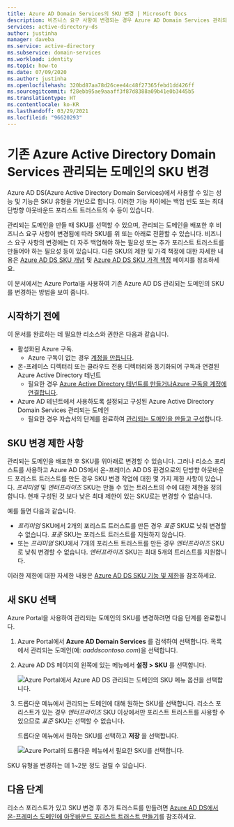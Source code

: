 ```yaml
---
title: Azure AD Domain Services의 SKU 변경 | Microsoft Docs
description: 비즈니스 요구 사항이 변경되는 경우 Azure AD Domain Services 관리되는 도메인의 SKU 계층에 대해 알아봅니다.
services: active-directory-ds
author: justinha
manager: daveba
ms.service: active-directory
ms.subservice: domain-services
ms.workload: identity
ms.topic: how-to
ms.date: 07/09/2020
ms.author: justinha
ms.openlocfilehash: 320bd87aa78d26cee44c48f27365febd1dd426ff
ms.sourcegitcommit: f28ebb95ae9aaaff3f87d8388a09b41e0b3445b5
ms.translationtype: HT
ms.contentlocale: ko-KR
ms.lasthandoff: 03/29/2021
ms.locfileid: "96620293"
---
```

# <a name="change-the-sku-for-an-existing-azure-active-directory-domain-services-managed-domain"></a>기존 Azure Active Directory Domain Services 관리되는 도메인의 SKU 변경

Azure AD DS(Azure Active Directory Domain Services)에서 사용할 수 있는 성능 및 기능은 SKU 유형을 기반으로 합니다. 이러한 기능 차이에는 백업 빈도 또는 최대 단방향 아웃바운드 포리스트 트러스트의 수 등이 있습니다.

관리되는 도메인을 만들 때 SKU를 선택할 수 있으며, 관리되는 도메인을 배포한 후 비즈니스 요구 사항이 변경됨에 따라 SKU를 위 또는 아래로 전환할 수 있습니다. 비즈니스 요구 사항의 변경에는 더 자주 백업해야 하는 필요성 또는 추가 포리스트 트러스트를 만들어야 하는 필요성 등이 있습니다. 다른 SKU의 제한 및 가격 책정에 대한 자세한 내용은 [Azure AD DS SKU 개념][concepts-sku] 및 [Azure AD DS SKU 가격 책정][pricing] 페이지를 참조하세요.

이 문서에서는 Azure Portal을 사용하여 기존 Azure AD DS 관리되는 도메인의 SKU를 변경하는 방법을 보여 줍니다.

## <a name="before-you-begin"></a>시작하기 전에

이 문서를 완료하는 데 필요한 리소스와 권한은 다음과 같습니다.

* 활성화된 Azure 구독.
    * Azure 구독이 없는 경우 [계정을 만듭니다](https://azure.microsoft.com/free/?WT.mc_id=A261C142F).
* 온-프레미스 디렉터리 또는 클라우드 전용 디렉터리와 동기화되어 구독과 연결된 Azure Active Directory 테넌트
    * 필요한 경우 [Azure Active Directory 테넌트를 만들거나][create-azure-ad-tenant][Azure 구독을 계정에 연결합니다][associate-azure-ad-tenant].
* Azure AD 테넌트에서 사용하도록 설정되고 구성된 Azure Active Directory Domain Services 관리되는 도메인
    * 필요한 경우 자습서의 단계를 완료하여 [관리되는 도메인을 만들고 구성][create-azure-ad-ds-instance]합니다.

## <a name="sku-change-limitations"></a>SKU 변경 제한 사항

관리되는 도메인을 배포한 후 SKU를 위아래로 변경할 수 있습니다. 그러나 리소스 포리스트를 사용하고 Azure AD DS에서 온-프레미스 AD DS 환경으로의 단방향 아웃바운드 포리스트 트러스트를 만든 경우 SKU 변경 작업에 대한 몇 가지 제한 사항이 있습니다. *프리미엄* 및 *엔터프라이즈* SKU는 만들 수 있는 트러스트의 수에 대한 제한을 정의합니다. 현재 구성된 것 보다 낮은 최대 제한이 있는 SKU로는 변경할 수 없습니다.

예를 들면 다음과 같습니다.

* *프리미엄* SKU에서 2개의 포리스트 트러스트를 만든 경우 *표준* SKU로 낮춰 변경할 수 없습니다. *표준* SKU는 포리스트 트러스트를 지원하지 않습니다.
* 또는 *프리미엄* SKU에서 7개의 포리스트 트러스트를 만든 경우 *엔터프라이즈* SKU로 낮춰 변경할 수 없습니다. *엔터프라이즈* SKU는 최대 5개의 트러스트를 지원합니다.

이러한 제한에 대한 자세한 내용은 [Azure AD DS SKU 기능 및 제한][concepts-sku]을 참조하세요.

## <a name="select-a-new-sku"></a>새 SKU 선택

Azure Portal을 사용하여 관리되는 도메인의 SKU를 변경하려면 다음 단계를 완료합니다.

1. Azure Portal에서 **Azure AD Domain Services** 를 검색하여 선택합니다. 목록에서 관리되는 도메인(예: *aaddscontoso.com*)을 선택합니다.
1. Azure AD DS 페이지의 왼쪽에 있는 메뉴에서 **설정 > SKU** 를 선택합니다.

    ![Azure Portal에서 Azure AD DS 관리되는 도메인의 SKU 메뉴 옵션을 선택합니다.](media/change-sku/overview-change-sku.png)

1. 드롭다운 메뉴에서 관리되는 도메인에 대해 원하는 SKU를 선택합니다. 리소스 포리스트가 있는 경우 *엔터프라이즈* SKU 이상에서만 포리스트 트러스트를 사용할 수 있으므로 *표준* SKU는 선택할 수 없습니다.

    드롭다운 메뉴에서 원하는 SKU를 선택하고 **저장** 을 선택합니다.

    ![Azure Portal의 드롭다운 메뉴에서 필요한 SKU를 선택합니다.](media/change-sku/change-sku-selection.png)

SKU 유형을 변경하는 데 1~2분 정도 걸릴 수 있습니다.

## <a name="next-steps"></a>다음 단계

리소스 포리스트가 있고 SKU 변경 후 추가 트러스트를 만들려면 [Azure AD DS에서 온-프레미스 도메인에 아웃바운드 포리스트 트러스트 만들기][create-trust]를 참조하세요.

<!-- INTERNAL LINKS -->
[create-azure-ad-tenant]: ../active-directory/fundamentals/sign-up-organization.md
[associate-azure-ad-tenant]: ../active-directory/fundamentals/active-directory-how-subscriptions-associated-directory.md
[create-azure-ad-ds-instance]: tutorial-create-instance.md
[concepts-sku]: administration-concepts.md#azure-ad-ds-skus
[create-trust]: tutorial-create-forest-trust.md

<!-- EXTERNAL LINKS -->
[pricing]: https://azure.microsoft.com/pricing/details/active-directory-ds/

